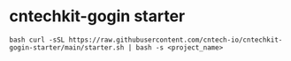 # cntechkit-gogin starter

``bash
curl -sSL https://raw.githubusercontent.com/cntech-io/cntechkit-gogin-starter/main/starter.sh | bash -s <project_name>
``